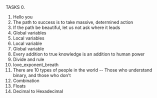 TASKS
0. <o>
1. Hello you
2. The path to success is to take massive, determined action
3. If the path be beautiful, let us not ask where it leads
4. Global variables
5. Local variables
6. Local variable
7. Global variable
8. Every addition to true knowledge is an addition to human power
9. Divide and rule
10. love_exponent_breath
11. There are 10 types of people in the world -- Those who understand binary, and those who don't
12. Combination
13. Floats
14. Decimal to Hexadecimal

